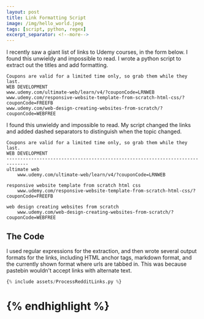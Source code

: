 ```yaml
---
layout: post
title: Link Formatting Script
image: /img/hello_world.jpeg
tags: [script, python, regex]
excerpt_separator: <!--more-->
---
```


I recently saw a giant list of links to Udemy courses, in the form below.
I found this unwieldy and impossible to read. I wrote a python script to
extract out the titles and add formatting.
<!--more-->
```
Coupons are valid for a limited time only, so grab them while they last.
WEB DEVELOPMENT
www.udemy.com/ultimate-web/learn/v4/?couponCode=LRNWEB
www.udemy.com/responsive-website-template-from-scratch-html-css/?couponCode=FREEFB
www.udemy.com/web-design-creating-websites-from-scratch/?couponCode=WEBFREE
```

I found this unwieldy and impossible to read. My script changed the links and added
dashed separators to distinguish when the topic changed.
```
Coupons are valid for a limited time only, so grab them while they last.
WEB DEVELOPMENT
------------------------------------------------------------------------------
ultimate web
	www.udemy.com/ultimate-web/learn/v4/?couponCode=LRNWEB

responsive website template from scratch html css
	www.udemy.com/responsive-website-template-from-scratch-html-css/?couponCode=FREEFB

web design creating websites from scratch
	www.udemy.com/web-design-creating-websites-from-scratch/?couponCode=WEBFREE
```
## The Code
I used regular expressions for the extraction, and then wrote several output
formats for the links, including HTML anchor tags, markdown format, and the
currently shown format where urls are tabbed in. This was because pastebin
wouldn't accept links with alternate text.
<!-- {% highlight python %} -->
```python
{% include assets/ProcessRedditLinks.py %}
```
# {% endhighlight %}
